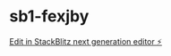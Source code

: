 # sb1-fexjby

[Edit in StackBlitz next generation editor ⚡️](https://stackblitz.com/~/github.com/aaronvstory/sb1-fexjby)